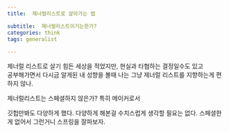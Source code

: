 ```yaml
---
title:  제너럴리스트로 살아가는 법

subtitle:  제너럴리스트이기는한가?
categories: think 
tags: generalist
 
---
```


  
제너럴 리스트로 살기 힘든 세상을 적었지만, 현실과 타협하는 결정일수도 있고  
공부해가면서 다시금 알게된 내 성향을 볼때 나는 그냥 제너럴 리스트를 지향하는게 편하지 않나.  
  
제너럴리스트는 스페셜하지 않은가? 특히 메이커로서  
  
  
깃헙만봐도 다양하게 했다. 다양하게 해본걸 수치스럽게 생각할 필요는 없다. 스페셜한게 없어서 그런거니 스프링을 잘파보자.  
